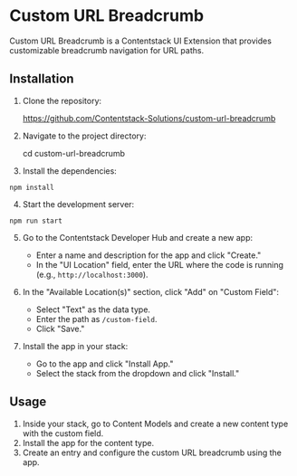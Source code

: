 # Custom URL Breadcrumb

Custom URL Breadcrumb is a Contentstack UI Extension that provides customizable breadcrumb navigation for URL paths.

## Installation

1. Clone the repository:
   
   https://github.com/Contentstack-Solutions/custom-url-breadcrumb

2. Navigate to the project directory:

   cd custom-url-breadcrumb


3. Install the dependencies:

```
npm install
```

4. Start the development server:

```
npm run start
```

5. Go to the Contentstack Developer Hub and create a new app:
   - Enter a name and description for the app and click "Create."
   - In the "UI Location" field, enter the URL where the code is running (e.g., `http://localhost:3000`).

6. In the "Available Location(s)" section, click "Add" on "Custom Field":
   - Select "Text" as the data type.
   - Enter the path as `/custom-field`.
   - Click "Save."

7. Install the app in your stack:
   - Go to the app and click "Install App."
   - Select the stack from the dropdown and click "Install."

## Usage

1. Inside your stack, go to Content Models and create a new content type with the custom field.
2. Install the app for the content type.
3. Create an entry and configure the custom URL breadcrumb using the app.
